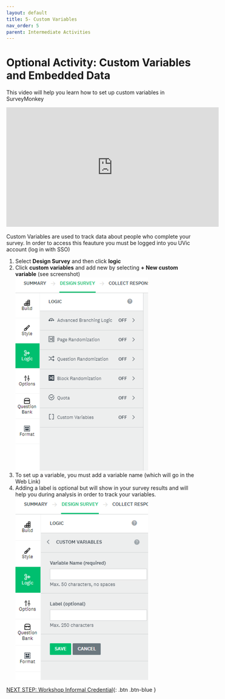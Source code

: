 ```yaml
---
layout: default
title: 5- Custom Variables
nav_order: 5
parent: Intermediate Activities
---
```


# Optional Activity: Custom Variables and Embedded Data
This video will help you learn how to set up custom variables in SurveyMonkey
<iframe width="560" height="315" src="https://www.youtube.com/embed/6_Au_aO4T00?si=nirHtwU6CUGuvoJN" title="YouTube video player" frameborder="0" allow="accelerometer; autoplay; clipboard-write; encrypted-media; gyroscope; picture-in-picture; web-share" allowfullscreen></iframe>

Custom Variables are used to track data about people who complete your survey. In order to access this feauture you must be logged into you UVic account (log in with SSO)
1. Select **Design Survey** and then click **logic**
2. Click **custom variables** and add new by selecting **+ New custom variable** (see screenshot)<br>
<img width=350px src="images/logic.png"><br>
3. To set up a variable, you must add a variable name (which will go in the Web Link)
4. Adding a label is optional but will show in your survey results and will help you during analysis in order to track your variables.
<img width=350px src="images/custom-variables.png"><br>

[NEXT STEP: Workshop Informal Credential](informal-credentials.html){: .btn .btn-blue }
